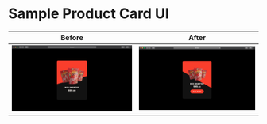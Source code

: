 # Sample Product Card UI
| Before              | After              |
| ------------------- |:------------------:|
| ![](README/off.png) | ![](README/on.png) |
